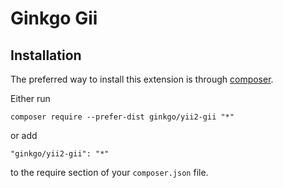 Ginkgo Gii
==========

Installation
------------

The preferred way to install this extension is through [composer](http://getcomposer.org/download/).

Either run

```
composer require --prefer-dist ginkgo/yii2-gii "*"
```

or add

```
"ginkgo/yii2-gii": "*"
```

to the require section of your `composer.json` file.
